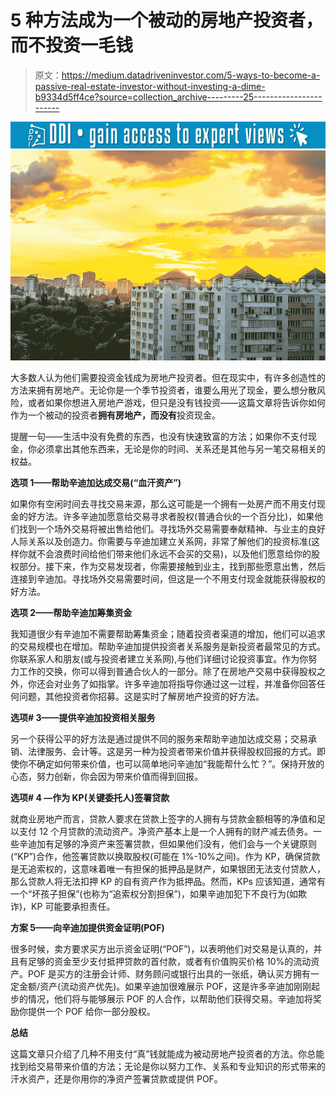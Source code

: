 # 5 种方法成为一个被动的房地产投资者，而不投资一毛钱

> 原文：<https://medium.datadriveninvestor.com/5-ways-to-become-a-passive-real-estate-investor-without-investing-a-dime-b9334d5ff4ce?source=collection_archive---------25----------------------->

[![](img/9fe987d7ed0d1c2f21f416102a436623.png)](http://www.track.datadriveninvestor.com/1B9E)![](img/f374e40c9d1ed794fd9c9d15bf88599e.png)

大多数人认为他们需要投资金钱成为房地产投资者。但在现实中，有许多创造性的方法来拥有房地产。无论你是一个季节投资者，谁要么用光了现金，要么想分散风险，或者如果你想进入房地产游戏，但只是没有钱投资——这篇文章将告诉你如何作为一个被动的投资者**拥有房地产，而没有**投资现金。

提醒一句——生活中没有免费的东西，也没有快速致富的方法；如果你不支付现金，你必须拿出其他东西来，无论是你的时间、关系还是其他与另一笔交易相关的权益。

**选项 1——帮助辛迪加达成交易(“血汗资产”)**

如果你有空闲时间去寻找交易来源，那么这可能是一个拥有一处房产而不用支付现金的好方法。许多辛迪加愿意给交易寻求者股权(普通合伙的一个百分比)，如果他们找到一个场外交易将被出售给他们。寻找场外交易需要奉献精神、与业主的良好人际关系以及创造力。你需要与辛迪加建立关系网，非常了解他们的投资标准(这样你就不会浪费时间给他们带来他们永远不会买的交易)，以及他们愿意给你的股权部分。接下来，作为交易发现者，你需要接触到业主，找到那些愿意出售，然后连接到辛迪加。寻找场外交易需要时间，但这是一个不用支付现金就能获得股权的好方法。

**选项 2——帮助辛迪加筹集资金**

我知道很少有辛迪加不需要帮助筹集资金；随着投资者渠道的增加，他们可以追求的交易规模也在增加。帮助辛迪加提供投资者关系服务是新投资者最常见的方式。你联系家人和朋友(或与投资者建立关系网),与他们详细讨论投资事宜。作为你努力工作的交换，你可以得到普通合伙人的一部分。除了在房地产交易中获得股权之外，你还会对业务了如指掌。许多辛迪加将指导你通过这一过程，并准备你回答任何问题，其他投资者你招募。这是实时了解房地产投资的好方法。

**选项# 3——提供辛迪加投资相关服务**

另一个获得公平的好方法是通过提供不同的服务来帮助辛迪加达成交易；交易承销、法律服务、会计等。这是另一种为投资者带来价值并获得股权回报的方式。即使你不确定如何带来价值，也可以简单地问辛迪加“我能帮什么忙？”。保持开放的心态，努力创新，你会因为带来价值而得到回报。

**选项# 4 —作为 KP(关键委托人)签署贷款**

就商业房地产而言，贷款人要求在贷款上签字的人拥有与贷款金额相等的净值和足以支付 12 个月贷款的流动资产。净资产基本上是一个人拥有的财产减去债务。一些辛迪加有足够的净资产来签署贷款，但如果他们没有，他们会与一个关键原则(“KP”)合作，他签署贷款以换取股权(可能在 1%-10%之间)。作为 KP，确保贷款是无追索权的，这意味着唯一有担保的抵押品是财产，如果银团无法支付贷款人，那么贷款人将无法扣押 KP 的自有资产作为抵押品。然而，KPs 应该知道，通常有一个“坏孩子担保”(也称为“追索权分割担保”)，如果辛迪加犯下不良行为(如欺诈)，KP 可能要承担责任。

**方案 5——向辛迪加提供资金证明(POF)**

很多时候，卖方要求买方出示资金证明(“POF”)，以表明他们对交易是认真的，并且有足够的资金至少支付抵押贷款的首付款，或者有价值购买价格 10%的流动资产。POF 是买方的注册会计师、财务顾问或银行出具的一张纸，确认买方拥有一定金额/资产(流动资产优先)。如果辛迪加很难展示 POF，这是许多辛迪加刚刚起步的情况，他们将与能够展示 POF 的人合作，以帮助他们获得交易。辛迪加将奖励你提供一个 POF 给你一部分股权。

**总结**

这篇文章只介绍了几种不用支付“真”钱就能成为被动房地产投资者的方法。你总能找到给交易带来价值的方法；无论是你以努力工作、关系和专业知识的形式带来的汗水资产，还是你用你的净资产签署贷款或提供 POF。